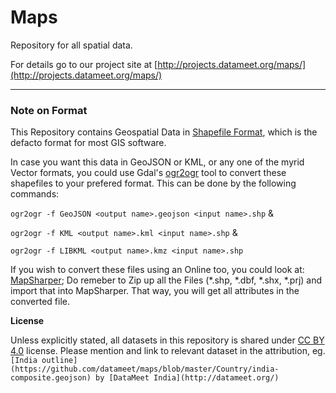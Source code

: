 Maps
====

Repository for all spatial data.

For details go to our project site at [http://projects.datameet.org/maps/](http://projects.datameet.org/maps/)

----
### Note on Format ###

This Repository contains Geospatial Data in [Shapefile Format](https://en.wikipedia.org/wiki/Shapefile), which is the defacto format for most GIS software.

In case you want this data in GeoJSON or KML, or any one of the myrid Vector formats, you could use Gdal's [ogr2ogr](http://www.gdal.org/ogr2ogr.html) tool to convert these shapefiles to your prefered format. This can be done by the following commands:

`ogr2ogr -f GeoJSON <output name>.geojson <input name>.shp` &

`ogr2ogr -f KML <output name>.kml <input name>.shp`  &

`ogr2ogr -f LIBKML <output name>.kmz <input name>.shp`  

If you wish to convert these files using an Online too, you could look at: [MapSharper](http://www.mapshaper.org/); Do remeber to Zip up all the Files (*.shp, *.dbf, *.shx, *.prj) and import that into MapSharper. That way, you will get all attributes in the converted file.


**License**

Unless explicitly stated, all datasets in this repository is shared under [CC BY 4.0](https://creativecommons.org/licenses/by-sa/4.0/) license. Please mention and link to relevant dataset in the attribution, eg. `[India outline](https://github.com/datameet/maps/blob/master/Country/india-composite.geojson) by [DataMeet India](http://datameet.org/)`

